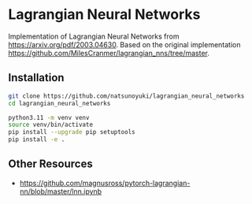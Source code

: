 # Lagrangian Neural Networks
Implementation of Lagrangian Neural Networks from https://arxiv.org/pdf/2003.04630. Based on the original implementation https://github.com/MilesCranmer/lagrangian_nns/tree/master.

## Installation
```bash
git clone https://github.com/natsunoyuki/lagrangian_neural_networks
cd lagrangian_neural_networks

python3.11 -m venv venv
source venv/bin/activate
pip install --upgrade pip setuptools
pip install -e .
```


## Other Resources
* https://github.com/magnusross/pytorch-lagrangian-nn/blob/master/lnn.ipynb